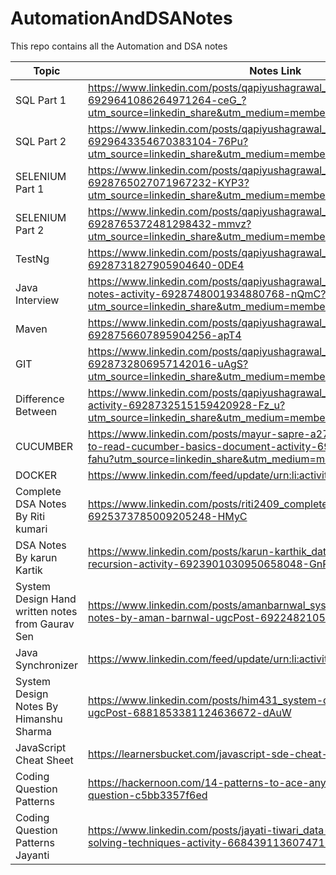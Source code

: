 # AutomationAndDSANotes
This repo contains all the Automation and DSA notes

Topic | Notes Link
------------- | -------------
SQL Part 1  | https://www.linkedin.com/posts/qapiyushagrawal_basic-sql-part-1-activity-6929641086264971264-ceG_?utm_source=linkedin_share&utm_medium=member_desktop_web
SQL Part 2 | https://www.linkedin.com/posts/qapiyushagrawal_basic-sql-part-2-activity-6929643354670383104-76Pu?utm_source=linkedin_share&utm_medium=member_desktop_web
SELENIUM Part 1  | https://www.linkedin.com/posts/qapiyushagrawal_selenium-part-1-activity-6928765027071967232-KYP3?utm_source=linkedin_share&utm_medium=member_desktop_web
SELENIUM Part 2  | https://www.linkedin.com/posts/qapiyushagrawal_selenium-part-2-activity-6928765372481298432-mmvz?utm_source=linkedin_share&utm_medium=member_desktop_web
TestNg  | https://www.linkedin.com/posts/qapiyushagrawal_testng-ugcPost-6928731827905904640-0DE4
Java Interview  | https://www.linkedin.com/posts/qapiyushagrawal_java-interview-questions-notes-activity-6928748001934880768-nQmC?utm_source=linkedin_share&utm_medium=member_desktop_web 
Maven  | https://www.linkedin.com/posts/qapiyushagrawal_stlc-dlc-maven-ugcPost-6928756607895904256-apT4
GIT  | https://www.linkedin.com/posts/qapiyushagrawal_java-api-git-activity-6928732806957142016-uAgS?utm_source=linkedin_share&utm_medium=member_desktop_web 
Difference Between  | https://www.linkedin.com/posts/qapiyushagrawal_difference-between-ab-activity-6928732515159420928-Fz_u?utm_source=linkedin_share&utm_medium=member_desktop_web
CUCUMBER  | https://www.linkedin.com/posts/mayur-sapre-a27b76119_found-this-easy-to-read-cucumber-basics-document-activity-6925339195427168256-fahu?utm_source=linkedin_share&utm_medium=member_desktop_web 
DOCKER  | https://www.linkedin.com/feed/update/urn:li:activity:6929044259597627392/
Complete DSA Notes By Riti kumari  | https://www.linkedin.com/posts/riti2409_complete-dsa-ugcPost-6925373785009205248-HMyC 
DSA Notes By karun Kartik  | https://www.linkedin.com/posts/karun-karthik_datastructures-algorithms-recursion-activity-6923901030950658048-GnRs
System Design Hand written notes from Gaurav Sen | https://www.linkedin.com/posts/amanbarnwal_system-design-handwritten-notes-by-aman-barnwal-ugcPost-6922482105742422018-2i0y
Java Synchronizer  | https://www.linkedin.com/feed/update/urn:li:activity:6915691423375708161/
System Design Notes By Himanshu Sharma  | https://www.linkedin.com/posts/him431_system-design-basics-handbook-ugcPost-6881853381124636672-dAuW 
JavaScript Cheat Sheet| https://learnersbucket.com/javascript-sde-cheat-sheet/
Coding Question Patterns| https://hackernoon.com/14-patterns-to-ace-any-coding-interview-question-c5bb3357f6ed
Coding Question Patterns Jayanti| https://www.linkedin.com/posts/jayati-tiwari_data-strucutre-problem-solving-techniques-activity-6684391136074715137-z80V/
